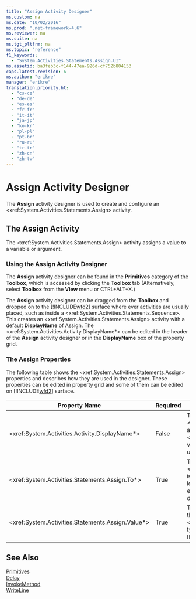 ```yaml
---
title: "Assign Activity Designer"
ms.custom: na
ms.date: "10/02/2016"
ms.prod: ".net-framework-4.6"
ms.reviewer: na
ms.suite: na
ms.tgt_pltfrm: na
ms.topic: "reference"
f1_keywords: 
  - "System.Activities.Statements.Assign.UI"
ms.assetid: ba3feb3c-f144-47ea-926d-cf752b804153
caps.latest.revision: 6
ms.author: "erikre"
manager: "erikre"
translation.priority.ht: 
  - "cs-cz"
  - "de-de"
  - "es-es"
  - "fr-fr"
  - "it-it"
  - "ja-jp"
  - "ko-kr"
  - "pl-pl"
  - "pt-br"
  - "ru-ru"
  - "tr-tr"
  - "zh-cn"
  - "zh-tw"
---
```

# Assign Activity Designer
The **Assign** activity designer is used to create and configure an \<xref:System.Activities.Statements.Assign> activity.  
  
## The Assign Activity  
 The \<xref:System.Activities.Statements.Assign> activity assigns a value to a variable or argument.  
  
### Using the Assign Activity Designer  
 The **Assign** activity designer can be found in the **Primitives** category of the **Toolbox**, which is accessed by clicking the **Toolbox** tab (Alternatively, select **Toolbox** from the **View** menu or CTRL+ALT+X.)  
  
 The **Assign** activity designer can be dragged from the **Toolbox** and dropped on to the [!INCLUDE[wfd2](../workflowdesigner/includes/wfd2_md.md)] surface where ever activities are usually placed, such as inside a \<xref:System.Activities.Statements.Sequence>. This creates an \<xref:System.Activities.Statements.Assign> activity with a default **DisplayName** of Assign. The \<xref:System.Activities.Activity.DisplayName*> can be edited in the header of the **Assign** activity designer or in the **DisplayName** box of the property grid.  
  
### The Assign Properties  
 The following table shows the \<xref:System.Activities.Statements.Assign> properties and describes how they are used in the designer. These properties can be edited in property grid and some of them can be edited on [!INCLUDE[wfd2](../workflowdesigner/includes/wfd2_md.md)] surface.  
  
|Property Name|Required|Usage|  
|-------------------|--------------|-----------|  
|\<xref:System.Activities.Activity.DisplayName*>|False|The friendly name of the \<xref:System.Activities.Statements.Assign> activity. The default is Assign. Although the \<xref:System.Activities.Activity.DisplayName*> value is not strictly required, it is a best practice to use one.|  
|\<xref:System.Activities.Statements.Assign.To*>|True|The variable or argument to which the \<xref:System.Activities.Statements.Assign.Value*> is assigned. This must be a valid Visual Basic identifier. To set the property, type a Visual Basic expression in the **To** box on the **Assign** activity designer or in the property grid.|  
|\<xref:System.Activities.Statements.Assign.Value*>|True|The value that is assigned to the variable. To set the \<xref:System.Activities.Statements.Assign.Value*>, type a Visual Basic expression in the **Value** box on the **Assign** activity designer or in the property grid.|  
  
## See Also  
 [Primitives](../workflowdesigner/primitives-activity-designers.md)   
 [Delay](../workflowdesigner/delay-activity-designer.md)   
 [InvokeMethod](../workflowdesigner/invokemethod-activity-designer.md)   
 [WriteLine](../workflowdesigner/writeline-activity-designer.md)